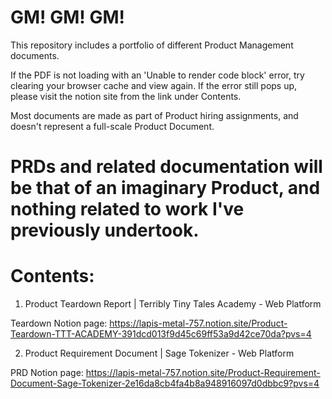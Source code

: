 GM! GM! GM!
===========================================================================================================================
This repository includes a portfolio of different Product Management documents.

If the PDF is not loading with an 'Unable to render code block' error, try clearing your browser cache and view again.
If the error still pops up, please visit the notion site from the link under Contents.

Most documents are made as part of Product hiring assignments, and doesn't represent a full-scale Product Document.

PRDs and related documentation will be that of an imaginary Product, and nothing related to work I've previously undertook.
===========================================================================================================================

Contents:
===========================================================================================================================
1. Product Teardown Report        |       Terribly Tiny Tales Academy - Web Platform
   
Teardown Notion page: https://lapis-metal-757.notion.site/Product-Teardown-TTT-ACADEMY-391dcd013f9d45c69ff53a9d42ce70da?pvs=4

2. Product Requirement Document	  |	  Sage Tokenizer - Web Platform

PRD Notion page: https://lapis-metal-757.notion.site/Product-Requirement-Document-Sage-Tokenizer-2e16da8cb4fa4b8a948916097d0dbbc9?pvs=4
